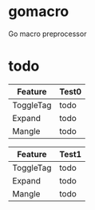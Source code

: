 gomacro
=======

Go macro preprocessor

todo
====

Feature  | Test0
-------- | ---
ToggleTag| todo
Expand   | todo
Mangle   | todo

Feature  | Test1
-------- | ---
ToggleTag| todo
Expand   | todo
Mangle   | todo


